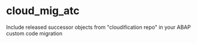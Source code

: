 # cloud_mig_atc
Include released successor objects from "cloudification repo" in your ABAP custom code migration
